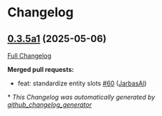 # Changelog

## [0.3.5a1](https://github.com/OpenVoiceOS/ovos-skill-icanhazdadjokes/tree/0.3.5a1) (2025-05-06)

[Full Changelog](https://github.com/OpenVoiceOS/ovos-skill-icanhazdadjokes/compare/0.3.4...0.3.5a1)

**Merged pull requests:**

- feat: standardize entity slots [\#60](https://github.com/OpenVoiceOS/ovos-skill-icanhazdadjokes/pull/60) ([JarbasAl](https://github.com/JarbasAl))



\* *This Changelog was automatically generated by [github_changelog_generator](https://github.com/github-changelog-generator/github-changelog-generator)*
